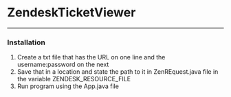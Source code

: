 # ZendeskTicketViewer

-----------
### Installation
1. Create a txt file that has the URL on one line and the username:password on the next
2. Save that in a location and state the path  to it in ZenREquest.java file in the variable ZENDESK_RESOURCE_FILE
3. Run program using the App.java file